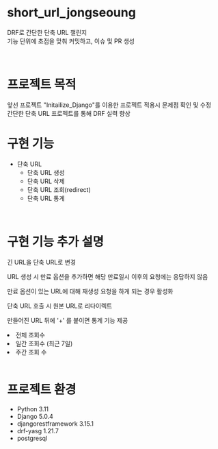# short_url_jongseoung
DRF로 간단한 단축 URL 챌린지
<br>
기능 단위에 초점을 맞춰 커밋하고, 이슈 및 PR 생성

<br>

# 프로젝트 목적
앞선 프로젝트 "Initailize_Django"를 이용한 프로젝트 적용시 문제점 확인 및 수정
<br>
간단한 단축 URL 프로젝트를 통해 DRF 실력 향상
<br>


# 구현 기능
- 단축 URL
    - 단축 URL 생성
    - 단축 URL 삭제
    - 단축 URL 조회(redirect)
    - 단축 URL 통계
<br>

# 구현 기능 추가 설명
긴 URL을 단축 URL로 변경
<p>URL 생성 시 만료 옵션을 추가하면 해당 만료일시 이후의 요청에는 응답하지 않음
<p>만료 옵션이 있는 URL에 대해 재생성 요청을 하게 되는 경우 활성화
<p>단축 URL 호출 시 원본 URL로 리다이렉트
<p>만들어진 URL 뒤에 '+' 를 붙이면 통계 기능 제공
<li> 전체 조회수</li>
<li> 일간 조회수 (최근 7일)</li>
<li> 주간 조회 수</li>

<br>

# 프로젝트 환경
- Python 3.11
- Django 5.0.4
- djangorestframework 3.15.1
- drf-yasg 1.21.7
- postgresql
